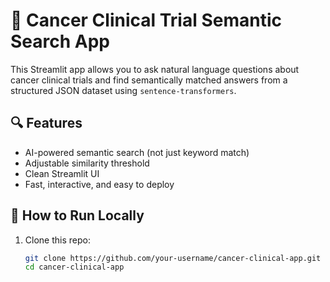 # 🧬 Cancer Clinical Trial Semantic Search App

This Streamlit app allows you to ask natural language questions about cancer clinical trials and find semantically matched answers from a structured JSON dataset using `sentence-transformers`.

## 🔍 Features

- AI-powered semantic search (not just keyword match)
- Adjustable similarity threshold
- Clean Streamlit UI
- Fast, interactive, and easy to deploy

## 🚀 How to Run Locally

1. Clone this repo:
   ```bash
   git clone https://github.com/your-username/cancer-clinical-app.git
   cd cancer-clinical-app
